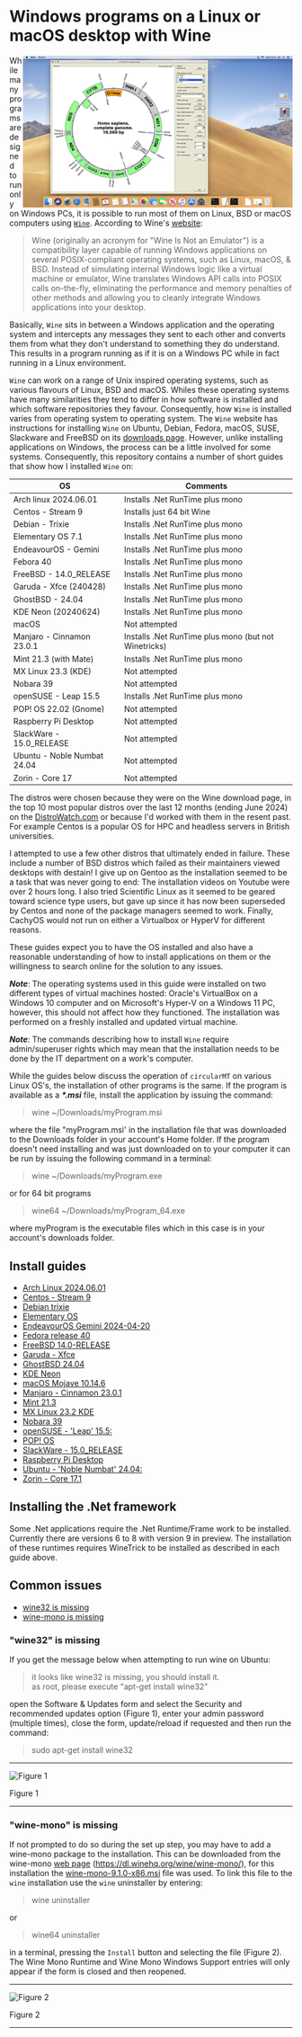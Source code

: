 # Windows programs on a Linux or macOS desktop with Wine

<img align="right" src="images/macOS_circularMT_intro.png">

While many programs are designed to run only on Windows PCs, it is possible to run most of them on Linux, BSD or macOS computers using [```Wine```](https://www.winehq.org/). According to Wine's [website](https://www.winehq.org): 
> Wine (originally an acronym for "Wine Is Not an Emulator") is a compatibility layer capable of running Windows applications on several POSIX-compliant operating systems, such as Linux, macOS, & BSD. Instead of simulating internal Windows logic like a virtual machine or emulator, Wine translates Windows API calls into POSIX calls on-the-fly, eliminating the performance and memory penalties of other methods and allowing you to cleanly integrate Windows applications into your desktop.

Basically, ```Wine``` sits in between a Windows application and the operating system and intercepts any messages they sent to each other and converts them from what they don't understand to something they do understand. This results in a program running as if it is on a Windows PC while in fact running in a Linux environment.

```Wine``` can work on a range of Unix inspired operating systems, such as various flavours of Linux, BSD and macOS. Whiles these operating systems have many similarities they tend to differ in how software is installed and which software repositories they favour. Consequently, how ```Wine``` is installed varies from operating system to operating system. The ```Wine``` website has instructions for installing ```Wine``` on Ubuntu, Debian, Fedora, macOS, SUSE, Slackware and FreeBSD on its [downloads page](https://wiki.winehq.org/Download). However, unlike installing applications on Windows, the process can be a little involved for some systems. Consequently, this repository contains a number of short guides that show how I installed ```Wine``` on:  

|OS|Comments|
|-|-|
|Arch linux 2024.06.01 |Installs .Net RunTime plus mono|   
|Centos - Stream 9|Installs just 64 bit Wine|
|Debian - Trixie|Installs .Net RunTime plus mono|  
|Elementary OS 7.1|Installs .Net RunTime plus mono|  
|EndeavourOS - Gemini|Installs .Net RunTime plus mono|
|Febora 40| Installs .Net RunTime plus mono|  
|FreeBSD - 14.0_RELEASE|Installs .Net RunTime plus mono|   
|Garuda - Xfce (240428)|Installs .Net RunTime plus mono|
|GhostBSD - 24.04| Installs .Net RunTime plus mono|   
|KDE Neon (20240624)|Installs .Net RunTime plus mono| 
|macOS| Not attempted|
|Manjaro - Cinnamon 23.0.1| Installs .Net RunTime plus mono (but not Winetricks)|
|Mint 21.3 (with Mate)| Installs .Net RunTime plus mono|
|MX Linux 23.3 (KDE)| Not attempted|
|Nobara 39| Not attempted|
|openSUSE - Leap 15.5| Installs .Net RunTime plus mono|
|POP! OS 22.02 (Gnome)| Not attempted| 
|Raspberry Pi Desktop| Not attempted|  
|SlackWare - 15.0_RELEASE| Not attempted|  
|Ubuntu - Noble Numbat 24.04| Not attempted|  
|Zorin - Core 17 | Not attempted|



The distros were chosen because they were on the Wine download page, in the top 10 most popular distros over the last 12 months (ending June 2024) on the [DistroWatch.com](https://distrowatch.com/dwres.php?resource=popularity) or because I'd worked with them in the resent past. For example Centos is a popular OS for HPC and headless servers in British universities.

I attempted to use a few other distros that ultimately ended in failure. These include a number of BSD distros which failed as their maintainers viewed desktops with destain! I give up on Gentoo as the installation seemed to be a task that was never going to end: The installation videos on Youtube were over 2 hours long. I also tried Scientific Linux as it seemed to be geared toward science type users, but gave up since it has now been superseded by Centos and none of the package managers seemed to work. Finally, CachyOS would not run on either a Virtualbox or HyperV for different reasons.  
     
These guides expect you to have the OS installed and also have a reasonable understanding of how to install applications on them or the willingness to search online for the solution to any issues. 

***Note***: The operating systems used in this guide were installed on two different types of virtual machines hosted: Oracle's VirtualBox on a Windows 10 computer and on Microsoft's Hyper-V on a Windows 11 PC, however, this should not affect how they functioned. The installation was performed on a freshly installed and updated virtual machine.

***Note***: The commands describing how to install ```Wine``` require admin/superuser rights which may mean that the installation needs to be done by the IT department on a work's computer. 

While the guides below discuss the operation of ```circularMT``` on various Linux OS's, the installation of other programs is the same. If the program is available as a ___*.msi___ file, install the application by issuing the command:

> wine ~/Downloads/myProgram.msi

where the file "myProgram.msi' in the installation file that was downloaded to the Downloads folder in your account's Home folder. If the program doesn't need installing and was just downloaded on to your computer it can be run by issuing the following command in a terminal:

> wine ~/Downloads/myProgram.exe

or for 64 bit programs

> wine64 ~/Downloads/myProgram_64.exe

where myProgram is the executable files which in this case is in your account's downloads folder.

## Install guides 

* [Arch Linux 2024.06.01](archLinux.md)
* [Centos - Stream 9](centos_9.md) 
* [Debian trixie](debian.md)
* [Elementary OS](elementaryOS.md)
* [EndeavourOS Gemini 2024-04-20](endeavourOS.md)
* [Fedora release 40](fedora.md)
* [FreeBSD 14.0-RELEASE](freeBSD.md)
* [Garuda - Xfce](garuda.md)
* [GhostBSD 24.04](ghostBSD-24-04.md)
* [KDE Neon](kde-neon.md)
* [macOS Mojave 10.14.6](macOS.md)
* [Manjaro - Cinnamon 23.0.1](manjaro.md)    
* [Mint 21.3](mint-21-3-mate.md)
* [MX Linux 23.2 KDE](mx-Linux-KDE.md)
* [Nobara 39](nobara.md)
* [openSUSE - 'Leap' 15.5:](openSUSE.md)
* [POP! OS](pop_os.md)
* [SlackWare - 15.0_RELEASE](slackware-15-0_RELEASE.md)
* [Raspberry Pi Desktop](raspberry_Pi_Desktop.md)
* [Ubuntu - 'Noble Numbat' 24.04:](ubuntu.md)
* [Zorin - Core 17.1](zorin-17.md)


## Installing the .Net framework

Some .Net applications require the .Net Runtime/Frame work to be installed. Currently there are versions 6 to 8 with version 9 in preview. The installation of these runtimes requires WineTrick to be installed as described in each guide above.

## Common issues

* [wine32 is missing](#wine32-is-missing)
* [wine-mono is missing](#wine-mono-is-missing)

### "wine32" is missing

If you get the message below when attempting to run wine on Ubuntu:

> it looks like wine32 is missing, you should install it.  
as root, please execute "apt-get install wine32"

open the Software & Updates form and select the Security and recommended updates option (Figure 1), enter your admin password (multiple times), close the form, update/reload if requested and then run the command:

> sudo apt-get install wine32

<hr />

![Figure 1](images/ubuntu_figure1b.jpg)

Figure 1

<hr />

### "wine-mono" is missing

If not prompted to do so during the set up step, you may have to add a wine-mono package to the installation. This can be downloaded from the wine-mono [web page](https://dl.winehq.org/wine/wine-mono/) (https://dl.winehq.org/wine/wine-mono/), for this installation the [wine-mono-9.1.0-x86.msi](https://dl.winehq.org/wine/wine-mono/9.1.0/wine-mono-9.1.0-x86.msi) file was used. To link this file to the ```wine``` installation use the ```wine``` uninstaller by entering:

> wine uninstaller

or 

> wine64 uninstaller

in a terminal, pressing the ```Install``` button and selecting the file (Figure 2). The Wine Mono Runtime and Wine Mono Windows Support entries will only appear if the form is closed and then reopened.

<hr />

![Figure 2](images/ubuntu_figure1.jpg)

Figure 2

<hr />
